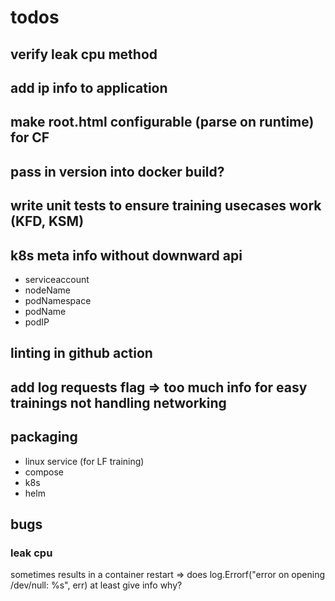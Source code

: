 # todos

## verify leak cpu method

## add ip info to application

## make root.html configurable (parse on runtime) for CF

## pass in version into docker build?

## write unit tests to ensure training usecases work (KFD, KSM)

## k8s meta info without downward api

- serviceaccount
- nodeName
- podNamespace
- podName
- podIP

## linting in github action

## add log requests flag => too much info for easy trainings not handling networking

## packaging

- linux service (for LF training)
- compose
- k8s
- helm

## bugs

### leak cpu

sometimes results in a container restart
=> does log.Errorf("error on opening /dev/null: %s", err) at least give info why?
